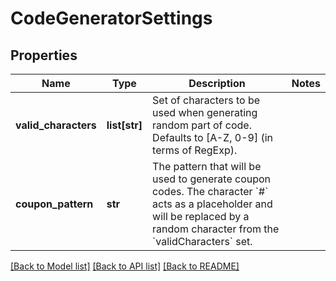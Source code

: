 # CodeGeneratorSettings

## Properties
Name | Type | Description | Notes
------------ | ------------- | ------------- | -------------
**valid_characters** | **list[str]** | Set of characters to be used when generating random part of code. Defaults to [A-Z, 0-9] (in terms of RegExp). | 
**coupon_pattern** | **str** | The pattern that will be used to generate coupon codes. The character &#x60;#&#x60; acts as a placeholder and will be replaced by a random character from the &#x60;validCharacters&#x60; set.  | 

[[Back to Model list]](../README.md#documentation-for-models) [[Back to API list]](../README.md#documentation-for-api-endpoints) [[Back to README]](../README.md)


